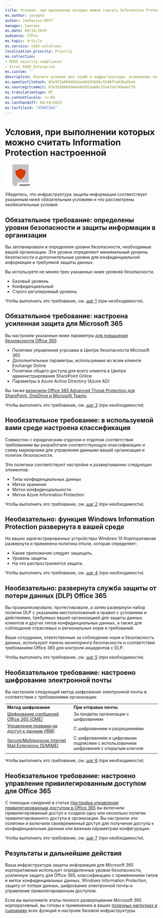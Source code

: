 ```yaml
---
title: Условия, при выполнении которых можно считать Information Protection настроенной
ms.author: josephd
author: JoeDavies-MSFT
manager: laurawi
ms.date: 09/19/2019
audience: ITPro
ms.topic: article
ms.service: o365-solutions
localization_priority: Priority
ms.collection:
- M365-security-compliance
- Strat_O365_Enterprise
ms.custom: ''
description: Изучите условия для служб и инфраструктуры, основанных на Information Protection, и проверьте, соответствует ли используемая вами конфигурация требованиям Microsoft 365 корпоративный.
ms.openlocfilehash: 02e972a80d4b42ae66193bbbc55d0f1e63be5ba6
ms.sourcegitcommit: 63e35b846d964dde5919a08c2fe432e749e8eff6
ms.translationtype: HT
ms.contentlocale: ru-RU
ms.lasthandoff: 09/19/2019
ms.locfileid: "37047242"
---
```

# <a name="information-protection-infrastructure-exit-criteria"></a>Условия, при выполнении которых можно считать Information Protection настроенной

![](./media/deploy-foundation-infrastructure/infoprotection_icon-small.png)

Убедитесь, что инфраструктура защиты информации соответствует указанным ниже обязательным условиям и что рассмотрены необязательные условия.

<a name="crit-infoprotect-step1"></a>
## <a name="required-security-and-information-protection-levels-for-your-organization-are-defined"></a>Обязательное требование: определены уровни безопасности и защиты информации в организации

Вы запланировали и определили уровни безопасности, необходимые вашей организации. Эти уровни определяют минимальный уровень безопасности и дополнительные уровни для конфиденциальной информации и требуемой защиты данных.

Вы используете не менее трех указанных ниже уровней безопасности.

- Базовый уровень
- Конфиденциальный
- Строго регулируемый уровень

Чтобы выполнить это требование, см. [шаг 1](infoprotect-define-sec-infoprotect-levels.md) (при необходимости). 

<a name="crit-infoprotect-step3"></a>
## <a name="required-increased-security-for-microsoft-365-is-configured"></a>Обязательное требование: настроена усиленная защита для Microsoft 365

Вы настроили указанные ниже параметры [для повышения безопасности Office 365](https://docs.microsoft.com/office365/securitycompliance/tenant-wide-setup-for-increased-security):

- Политики управления угрозами в Центре безопасности Microsoft 365
- Дополнительные параметры, используемые во всем клиенте Exchange Online
- Политики общего доступа для всего клиента в Центре администрирования SharePoint Online
- Параметры в Azure Active Directory (Azure AD)

Вы также [включили Office 365 Advanced Threat Protection для SharePoint, OneDrive и Microsoft Teams](https://docs.microsoft.com/office365/securitycompliance/turn-on-atp-for-spo-odb-and-teams).

Чтобы выполнить это требование, см. [шаг 3](infoprotect-configure-increased-security-office-365.md) (при необходимости). 

<a name="crit-infoprotect-step2"></a>
## <a name="optional-classification-is-configured-across-your-environment"></a>Необязательное требование: в используемой вами среде настроена классификация

Совместно с юридическим отделом и отделом соответствия требованиям вы разработали соответствующую классификацию и схему маркировки для управления данными вашей организации и политик безопасности. 

Эти политики соответствуют настройке и развертыванию следующих элементов:

- Типы конфиденциальных данных
- Метки хранения
- Метки конфиденциальности
- Метки Azure Information Protection

Чтобы выполнить это требование, см. [шаг 2](infoprotect-configure-classification.md) (при необходимости). 


<a name="crit-infoprotect-step4"></a>
## <a name="optional-windows-information-protection-is-deployed-across-your-environment"></a>Необязательно: функция Windows Information Protection развернута в вашей среде

На ваших зарегистрированных устройствах Windows 10 Корпоративная развернута и применена политика Intune, которая определяет:

- Какие приложения следует защищать.
- Уровень защиты.
- На что распространяется защита.

Чтобы выполнить это требование, см. [шаг 4](infoprotect-deploy-windows-information-protection.md) (при необходимости). 

<a name="crit-infoprotect-step5"></a>
## <a name="optional-office-365-data-loss-prevention-dlp-is-deployed"></a>Необязательно: развернута служба защиты от потери данных (DLP) Office 365

Вы проанализировали, протестировали, а затем развернули набор политик DLP с указанием местоположений и правил с условиями и действиями, требуемых вашей организацией для защиты данных клиентов и других типов конфиденциальных данных, а также для соблюдения отраслевых и региональных норм и требований.

Ваши сотрудники, ответственные за соблюдение норм и безопасность данных, используют панель мониторинга безопасности и соответствия требованиям Office 365 для контроля инцидентов с DLP.

Чтобы выполнить это требование, см. [шаг 5](infoprotect-data-loss-prevention.md) (при необходимости). 

<a name="crit-infoprotect-step6"></a>
## <a name="optional-email-encryption-is-configured"></a>Необязательное требование: настроено шифрование электронной почты

Вы настроили следующий метод шифрования электронной почты в соответствии с требованиями организации:

|||
|:-------|:-----|
| **Метод шифрования** | **При отправке почты** |
| [Шифрование сообщений Office 365 (OME)](https://docs.microsoft.com/Office365/SecurityCompliance/ome)  | За пределы организации с шифрованием |
| [Управление правами на доступ к данным (IRM)](https://docs.microsoft.com/office365/SecurityCompliance/information-rights-management-in-exchange-online) | С шифрованием и разрешениями |
| [Secure/Multipurpose Internet Mail Extensions (S/MIME)](https://docs.microsoft.com/Exchange/policy-and-compliance/smime) | С шифрованием и цифровыми подписями с использованием шифрования с открытым ключом |
|||

Чтобы выполнить это требование, см. [шаг 6](infoprotect-email-encryption.md) (при необходимости).

<a name="crit-infoprotect-step7"></a>
## <a name="optional-configure-privileged-access-management-in-office-365"></a>Необязательное требование: настроено управление привилегированным доступом для Office 365

С помощью сведений в статье [Настройка управления привилегированным доступом в Office 365](https://docs.microsoft.com/office365/securitycompliance/privileged-access-management-configuration) вы включили привилегированный доступ и создали одну или несколько политик привилегированного доступа в организации. Вы настроили эти политики и включили своевременный доступ для получения доступа к конфиденциальным данным или важным параметрам конфигурации.

Чтобы выполнить это требование, см. [шаг 7](infoprotect-configure-privileged-access-management.md) (при необходимости). 

## <a name="results-and-next-steps"></a>Результаты и дальнейшие действия

Ваша инфраструктура защиты информации для Microsoft 365 корпоративный использует определенные уровни безопасности, усиленную защиту для Office 365, классификацию с применением типов и меток конфиденциальных данных, Windows Information Protection, защиту от потери данных, шифрование электронной почты и управление привилегированным доступом.

Если вы выполняете этапы полного развертывания Microsoft 365 корпоративный, вы готовы к применению в ваших [полезных нагрузках и сценариях](deploy-workloads.md) всех функций и настроек базовой инфраструктуры.
